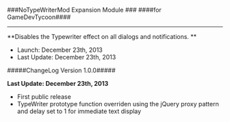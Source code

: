 ###NoTypeWriterMod Expansion Module ###
####for GameDevTycoon####
*************************************************************************************************

**Disables the Typewriter effect on all dialogs and notifications. **

- Launch:       December 23th, 2013
- Last Update:  December 23th, 2013

#####ChangeLog Version 1.0.0#####

**Last Update:  December 23th, 2013**

- First public release
- TypeWriter prototype function overriden using the jQuery proxy pattern and delay set to 1 for immediate text display
